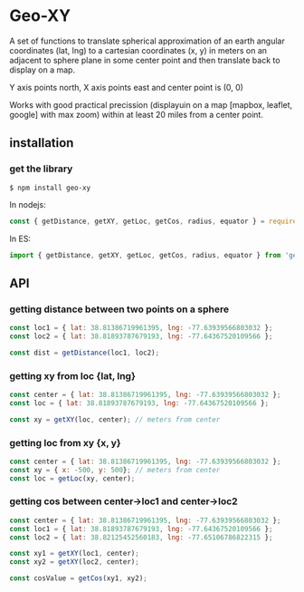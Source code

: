 Geo-XY
==========

A set of functions to translate spherical approximation of an earth
angular coordinates (lat, lng) to a cartesian coordinates (x, y) in meters on
an adjacent to sphere plane in some center point and then translate
back to display on a map.

Y axis points north, X axis points east and center point is (0, 0)

Works with good practical precission (displayuin on a map [mapbox, leaflet, google]
with max zoom) within at least 20 miles from a center point.

installation
------------
### get the library

    $ npm install geo-xy

In nodejs:
```js
const { getDistance, getXY, getLoc, getCos, radius, equator } = require('geo-xy');
```

In ES:
```js
import { getDistance, getXY, getLoc, getCos, radius, equator } from 'geo-xy';
```

API
---
### getting distance between two points on a sphere
```js
const loc1 = { lat: 38.81386719961395, lng: -77.63939566803032 };
const loc2 = { lat: 38.81893787679193, lng: -77.64367520109566 };

const dist = getDistance(loc1, loc2);
```

### getting xy from loc {lat, lng}
```js
const center = { lat: 38.81386719961395, lng: -77.63939566803032 };
const loc = { lat: 38.81893787679193, lng: -77.64367520109566 };

const xy = getXY(loc, center); // meters from center
```

### getting loc from xy {x, y}
```js
const center = { lat: 38.81386719961395, lng: -77.63939566803032 };
const xy = { x: -500, y: 500}; // meters from center
const loc = getLoc(xy, center);
```

### getting cos between center->loc1 and center->loc2
```js
const center = { lat: 38.81386719961395, lng: -77.63939566803032 };
const loc1 = { lat: 38.81893787679193, lng: -77.64367520109566 };
const loc2 = { lat: 38.82125452560183, lng: -77.65106786822315 };

const xy1 = getXY(loc1, center);
const xy2 = getXY(loc2, center);

const cosValue = getCos(xy1, xy2);
```
